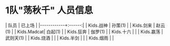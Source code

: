 # 1队"荡秋千" 人员信息


|   队员     | 已上场 |
|------------+:------:|
| Kids.战神  | 孙策(1)   |
| Kids.剑来  | 赵云(1)   |
| Kids.Madcat| 白起(1)   |
| Kids.狂奔  | 伽罗(1)   |
| Kids.十六  | |
| Kids.嬴荡  | 武则天(1) |
| Kids.烧酒  | |
| Kids.半剑  | |
| Kids.烟雨  | |
